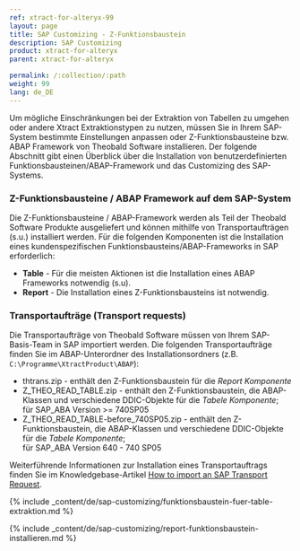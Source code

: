 ```yaml
---
ref: xtract-for-alteryx-99
layout: page
title: SAP Customizing - Z-Funktionsbaustein
description: SAP Customizing
product: xtract-for-alteryx
parent: xtract-for-alteryx

permalink: /:collection/:path
weight: 99
lang: de_DE
---
```


Um mögliche Einschränkungen bei der Extraktion von Tabellen zu umgehen oder andere Xtract Extraktionstypen zu nutzen, müssen Sie in Ihrem SAP-System bestimmte Einstellungen anpassen oder Z-Funktionsbausteine 
bzw. ABAP Framework von Theobald Software installieren.
Der folgende Abschnitt gibt einen Überblick über die Installation von benutzerdefinierten Funktionsbausteinen/ABAP-Framework und das Customizing des SAP-Systems.

### Z-Funktionsbausteine / ABAP Framework auf dem SAP-System

Die Z-Funktionsbausteine / ABAP-Framework werden als Teil der Theobald Software Produkte ausgeliefert und können mithilfe von Transportaufträgen (s.u.) installiert werden.
Für die folgenden Komponenten ist die Installation eines kundenspezifischen Funktionsbausteins/ABAP-Frameworks in SAP erforderlich:

- **Table** - Für die meisten Aktionen ist die Installation eines ABAP Frameworks notwendig (s.u).
- **Report** - Die Installation eines Z-Funktionsbausteins ist notwendig.

### Transportaufträge (Transport requests)
Die Transportaufträge von Theobald Software müssen von Ihrem SAP-Basis-Team in SAP importiert werden.
Die folgenden Transportaufträge finden Sie im ABAP-Unterordner des Installationsordners (z.B. `C:\Programme\XtractProduct\ABAP`):

- thtrans.zip - enthält den Z-Funktionsbaustein für die *Report Komponente*
- Z_THEO_READ_TABLE.zip - enthält den Z-Funktionsbaustein, die ABAP-Klassen und verschiedene DDIC-Objekte für die *Tabele Komponente*;<br>
für SAP_ABA Version >= 740SP05
- Z_THEO_READ_TABLE-before_740SP05.zip - enthält den Z-Funktionsbaustein, die ABAP-Klassen und verschiedene DDIC-Objekte für die *Tabele Komponente*; <br>
für SAP_ABA Version 640 - 740 SP05

Weiterführende Informationen zur Installation eines Transportauftrags finden Sie im Knowledgebase-Artikel [How to import an SAP Transport Request](https://kb.theobald-software.com/sap/how-to-import-an-sap-transport-request-with-the-transport-management-system-stms).

{% include _content/de/sap-customizing/funktionsbaustein-fuer-table-extraktion.md  %}

{% include _content/de/sap-customizing/report-funktionsbaustein-installieren.md  %}

